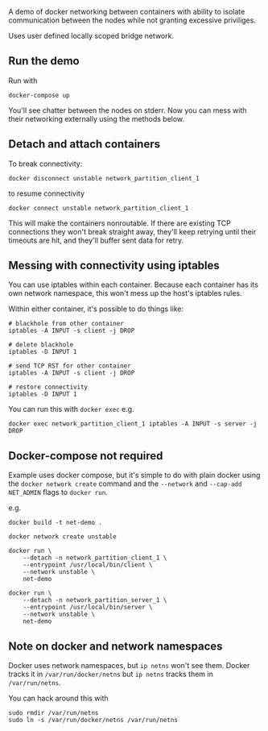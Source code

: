 A demo of docker networking between containers with ability to isolate
communication between the nodes while not granting excessive priviliges.

Uses user defined locally scoped bridge network.

## Run the demo

Run with

    docker-compose up

You'll see chatter between the nodes on stderr. Now you can mess with their
networking externally using the methods below.

## Detach and attach containers

To break connectivity:

    docker disconnect unstable network_partition_client_1

to resume connectivity

    docker connect unstable network_partition_client_1

This will make the containers nonroutable. If there are existing TCP
connections they won't break straight away, they'll keep retrying until their
timeouts are hit, and they'll buffer sent data for retry.

## Messing with connectivity using iptables

You can use iptables within each container. Because each container has its own
network namespace, this won't mess up the host's iptables rules.

Within either container, it's possible to do things like:

    # blackhole from other container
    iptables -A INPUT -s client -j DROP

    # delete blackhole
    iptables -D INPUT 1

    # send TCP RST for other container
    iptables -A INPUT -s client -j DROP

    # restore connectivity
    iptables -D INPUT 1

You can run this with `docker exec` e.g.

    docker exec network_partition_client_1 iptables -A INPUT -s server -j DROP

## Docker-compose not required

Example uses docker compose, but it's simple to do with plain docker using the
`docker network create` command and the `--network` and `--cap-add NET_ADMIN`
flags to `docker run`.

e.g.

    docker build -t net-demo .

    docker network create unstable

    docker run \
        --detach -n network_partition_client_1 \
        --entrypoint /usr/local/bin/client \
        --network unstable \
        net-demo

    docker run \
        --detach -n network_partition_server_1 \
        --entrypoint /usr/local/bin/server \
        --network unstable \
        net-demo

## Note on docker and network namespaces

Docker uses network namespaces, but `ip netns` won't see them. Docker tracks it
in `/var/run/docker/netns` but `ip netns` tracks them in `/var/run/netns`.

You can hack around this with 

    sudo rmdir /var/run/netns
    sudo ln -s /var/run/docker/netns /var/run/netns

